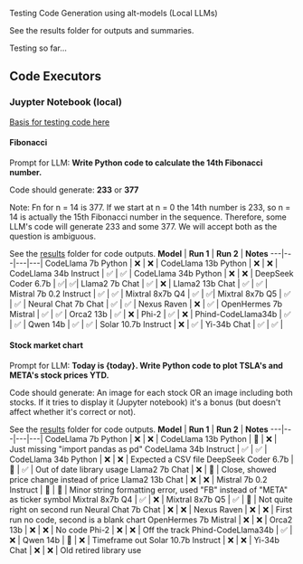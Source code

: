 Testing Code Generation using alt-models (Local LLMs)

See the results folder for outputs and summaries.

Testing so far...

## Code Executors

### Juypter Notebook (local)
[Basis for testing code here](https://github.com/microsoft/autogen/blob/tutorial/website/docs/getting-started/code-executors.ipynb)

#### Fibonacci
Prompt for LLM: **Write Python code to calculate the 14th Fibonacci number.**

Code should generate: **233** or **377**

Note: Fn for n = 14 is 377. If we start at n = 0 the 14th number is 233, so n = 14 is actually the 15th Fibonacci number in the sequence. Therefore, some LLM's code will generate 233 and some 377. We will accept both as the question is ambiguous.

See the [results](results) folder for code outputs.
**Model** | **Run 1** | **Run 2** | **Notes**
---|---|---|---|
CodeLlama 7b Python | :x: | :x: |
CodeLlama 13b Python | :x: | :x: |
CodeLlama 34b Instruct | :white_check_mark: | :white_check_mark: |
CodeLlama 34b Python | :x: | :x: |
DeepSeek Coder 6.7b | :white_check_mark:| :white_check_mark:|
Llama2 7b Chat | :white_check_mark: | :x: |
Llama2 13b Chat | :white_check_mark: | :white_check_mark: |
Mistral 7b 0.2 Instruct | :white_check_mark: | :white_check_mark: |
Mixtral 8x7b Q4 | :white_check_mark: | :white_check_mark:|
Mixtral 8x7b Q5 | :white_check_mark: | :white_check_mark: |
Neural Chat 7b Chat | :white_check_mark: | :white_check_mark: |
Nexus Raven | :x: | :white_check_mark: |
OpenHermes 7b Mistral | :white_check_mark: | :white_check_mark: |
Orca2 13b | :white_check_mark: | :x: |
Phi-2 | :white_check_mark: | :x: |
Phind-CodeLlama34b | :white_check_mark: | :white_check_mark: |
Qwen 14b | :white_check_mark: | :white_check_mark: |
Solar 10.7b Instruct | :x: | :white_check_mark: |
Yi-34b Chat | :white_check_mark: | :white_check_mark: |

#### Stock market chart
Prompt for LLM: **Today is {today}. Write Python code to plot TSLA's and META's stock prices YTD.**

Code should generate: An image for each stock OR an image including both stocks. If it tries to display it (Jupyter notebook) it's a bonus (but doesn't affect whether it's correct or not).

See the [results](results) folder for code outputs.
**Model** | **Run 1** | **Run 2** | **Notes**
---|---|---|---|
CodeLlama 7b Python | :x: | :x: |
CodeLlama 13b Python | :large_orange_diamond: | :x: | Just missing "import pandas as pd"
CodeLlama 34b Instruct | :white_check_mark: | :white_check_mark: |
CodeLlama 34b Python | :x: | :x: | Expected a CSV file
DeepSeek Coder 6.7b | :large_orange_diamond: | :white_check_mark: | Out of date library usage
Llama2 7b Chat | :x: | :large_orange_diamond: | Close, showed price change instead of price
Llama2 13b Chat | :x: | :x: |
Mistral 7b 0.2 Instruct | :large_orange_diamond: | :large_orange_diamond: | Minor string formatting error, used "FB" instead of "META" as ticker symbol
Mixtral 8x7b Q4 | :white_check_mark: | :x: |
Mixtral 8x7b Q5 | :white_check_mark: | :large_orange_diamond: | Not quite right on second run
Neural Chat 7b Chat | :x: | :x: |
Nexus Raven | :x: | :x: | First run no code, second is a blank chart
OpenHermes 7b Mistral | :x: | :x: |
Orca2 13b | :x: | :x: | No code
Phi-2 | :x: | :x: | Off the track
Phind-CodeLlama34b | :white_check_mark: | :x: |
Qwen 14b | :large_orange_diamond: | :x: | Timeframe out
Solar 10.7b Instruct | :x: | :x: |
Yi-34b Chat | :x: | :x: | Old retired library use